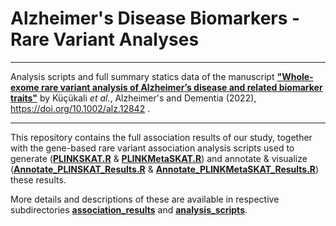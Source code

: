# Alzheimer's Disease Biomarkers - Rare Variant Analyses

------

Analysis scripts and full summary statics data of the manuscript [**"Whole-exome rare variant analysis of Alzheimer’s disease and related biomarker traits"**](https://alz-journals.onlinelibrary.wiley.com/doi/10.1002/alz.12842) by Küçükali _et al._, Alzheimer's and Dementia (2022), https://doi.org/10.1002/alz.12842 .

------

This repository contains the full association results of our study, together with the gene-based rare variant association analysis scripts used to generate ([**PLINKSKAT.R**](https://github.com/SleegersLab-VIBCMN/AD_Biomarkers_RareVariantAnalyses/tree/main/analysis_scripts/PLINKSKAT.R) & [**PLINKMetaSKAT.R**](https://github.com/SleegersLab-VIBCMN/AD_Biomarkers_RareVariantAnalyses/tree/main/analysis_scripts/PLINKMetaSKAT.R)) and annotate & visualize ([**Annotate_PLINSKAT_Results.R**](https://github.com/SleegersLab-VIBCMN/AD_Biomarkers_RareVariantAnalyses/tree/main/analysis_scripts/Annotate_PLINKSKAT_Results.R) & [**Annotate_PLINKMetaSKAT_Results.R**](https://github.com/SleegersLab-VIBCMN/AD_Biomarkers_RareVariantAnalyses/tree/main/analysis_scripts/Annotate_PLINKMetaSKAT_Results.R)) these results.

More details and descriptions of these are available in respective subdirectories [**association_results**](https://github.com/SleegersLab-VIBCMN/AD_Biomarkers_RareVariantAnalyses/tree/main/association_results) and [**analysis_scripts**](https://github.com/SleegersLab-VIBCMN/AD_Biomarkers_RareVariantAnalyses/tree/main/analysis_scripts).

